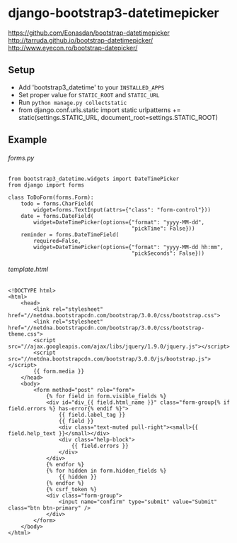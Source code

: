django-bootstrap3-datetimepicker
================================

https://github.com/Eonasdan/bootstrap-datetimepicker
http://tarruda.github.io/bootstrap-datetimepicker/
http://www.eyecon.ro/bootstrap-datepicker/


Setup
-------------------------------

- Add 'bootstrap3_datetime' to your `INSTALLED_APPS`
- Set proper value for `STATIC_ROOT` and `STATIC_URL`
- Run `python manage.py collectstatic`
- 
	from django.conf.urls.static import static
	urlpatterns += static(settings.STATIC_URL, document_root=settings.STATIC_ROOT)


Example
--------------------------------

###### forms.py
	from bootstrap3_datetime.widgets import DateTimePicker
	from django import forms
	
	class ToDoForm(forms.Form):
		todo = forms.CharField(
			widget=forms.TextInput(attrs={"class": "form-control"}))
		date = forms.DateField(
			widget=DateTimePicker(options={"format": "yyyy-MM-dd",
		                                   "pickTime": False}))
		reminder = forms.DateTimeField(
			required=False,
			widget=DateTimePicker(options={"format": "yyyy-MM-dd hh:mm",
										   "pickSeconds": False}))


###### template.html
	<!DOCTYPE html>
	<html>
	    <head>
	        <link rel="stylesheet" href="//netdna.bootstrapcdn.com/bootstrap/3.0.0/css/bootstrap.css">
	        <link rel="stylesheet" href="//netdna.bootstrapcdn.com/bootstrap/3.0.0/css/bootstrap-theme.css">
	        <script src="//ajax.googleapis.com/ajax/libs/jquery/1.9.0/jquery.js"></script>
	        <script src="//netdna.bootstrapcdn.com/bootstrap/3.0.0/js/bootstrap.js"></script>
	        {{ form.media }}
	    </head>
	    <body>
	        <form method="post" role="form">
	            {% for field in form.visible_fields %}
	            <div id="div_{{ field.html_name }}" class="form-group{% if field.errors %} has-error{% endif %}">
	                {{ field.label_tag }}
	                {{ field }}
	                <div class="text-muted pull-right"><small>{{ field.help_text }}</small></div>
	                <div class="help-block">
	                    {{ field.errors }}
	                </div>
	            </div>
	            {% endfor %}
	            {% for hidden in form.hidden_fields %}
	                {{ hidden }}
	            {% endfor %}
	            {% csrf_token %}
	            <div class="form-group">
	                <input name="confirm" type="submit" value="Submit" class="btn btn-primary" />
	            </div>
	        </form>
	    </body>
	</html>


